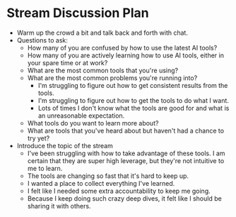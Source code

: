 # Stream Discussion Plan
- Warm up the crowd a bit and talk back and forth with chat.
- Questions to ask:
  - How many of you are confused by how to use the latest AI tools?
  - How many of you are actively learning how to use AI tools, either in your spare time or at work?
  - What are the most common tools that you're using?
  - What are the most common problems you're running into?
    - I'm struggling to figure out how to get consistent results from the tools.
    - I'm struggling to figure out how to get the tools to do what I want.
    - Lots of times I don't know what the tools are good for and what is an unreasonable expectation. 
  - What tools do you want to learn more about?
  - What are tools that you've heard about but haven't had a chance to try yet?
- Introduce the topic of the stream
  - I've been struggling with how to take advantage of these tools. I am certain that they are super high leverage, but they're not intuitive to me to learn.
  - The tools are changing so fast that it's hard to keep up.
  - I wanted a place to collect everything I've learned.
  - I felt like I needed some extra accountability to keep me going.
  - Because I keep doing such crazy deep dives, it felt like I should be sharing it with others.
